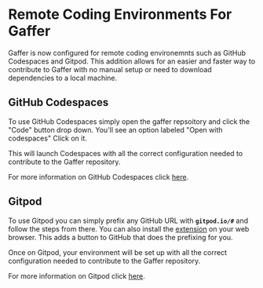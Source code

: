# Remote Coding Environments For Gaffer

Gaffer is now configured for remote coding environemnts such as GitHub
Codespaces and Gitpod. This addition allows for an easier and faster way to
contribute to Gaffer with no manual setup or need to download dependencies to a
local machine.

## GitHub Codespaces
To use GitHub Codespaces simply open the gaffer repsoitory and click the "Code"
button drop down. You'll see an option labeled "Open with codespaces" Click on
it.

This will launch Codespaces with all the correct configuration needed to
contribute to the Gaffer repository.

For more information on GitHub Codespaces click
[here](https://github.com/features/codespaces).

## Gitpod
To use Gitpod you can simply prefix any GitHub URL with **`gitpod.io/#`** and
follow the steps from there. You can also install the
[extension](https://www.gitpod.io/docs/configure/user-settings/browser-extension)
on your web browser. This adds a button to GitHub that does the prefixing for
you.

Once on Gitpod, your environment will be set up with all the correct
configuration needed to contribute to the Gaffer repository.

For more information on Gitpod click [here](https://www.gitpod.io/).